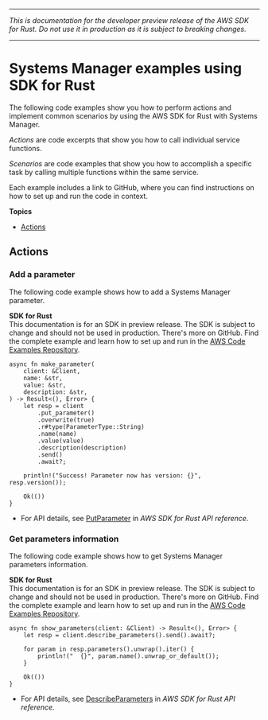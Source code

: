 --------

 *This is documentation for the developer preview release of the AWS SDK for Rust\. Do not use it in production as it is subject to breaking changes\.* 

--------

# Systems Manager examples using SDK for Rust<a name="rust_ssm_code_examples"></a>

The following code examples show you how to perform actions and implement common scenarios by using the AWS SDK for Rust with Systems Manager\.

*Actions* are code excerpts that show you how to call individual service functions\.

*Scenarios* are code examples that show you how to accomplish a specific task by calling multiple functions within the same service\.

Each example includes a link to GitHub, where you can find instructions on how to set up and run the code in context\.

**Topics**
+ [Actions](#actions)

## Actions<a name="actions"></a>

### Add a parameter<a name="ssm_PutParameter_rust_topic"></a>

The following code example shows how to add a Systems Manager parameter\.

**SDK for Rust**  
This documentation is for an SDK in preview release\. The SDK is subject to change and should not be used in production\.
 There's more on GitHub\. Find the complete example and learn how to set up and run in the [AWS Code Examples Repository](https://github.com/awsdocs/aws-doc-sdk-examples/tree/main/rust_dev_preview/ssm#code-examples)\. 
  

```
async fn make_parameter(
    client: &Client,
    name: &str,
    value: &str,
    description: &str,
) -> Result<(), Error> {
    let resp = client
        .put_parameter()
        .overwrite(true)
        .r#type(ParameterType::String)
        .name(name)
        .value(value)
        .description(description)
        .send()
        .await?;

    println!("Success! Parameter now has version: {}", resp.version());

    Ok(())
}
```
+  For API details, see [PutParameter](https://docs.rs/releases/search?query=aws-sdk) in *AWS SDK for Rust API reference*\. 

### Get parameters information<a name="ssm_DescribeParameters_rust_topic"></a>

The following code example shows how to get Systems Manager parameters information\.

**SDK for Rust**  
This documentation is for an SDK in preview release\. The SDK is subject to change and should not be used in production\.
 There's more on GitHub\. Find the complete example and learn how to set up and run in the [AWS Code Examples Repository](https://github.com/awsdocs/aws-doc-sdk-examples/tree/main/rust_dev_preview/ssm#code-examples)\. 
  

```
async fn show_parameters(client: &Client) -> Result<(), Error> {
    let resp = client.describe_parameters().send().await?;

    for param in resp.parameters().unwrap().iter() {
        println!("  {}", param.name().unwrap_or_default());
    }

    Ok(())
}
```
+  For API details, see [DescribeParameters](https://docs.rs/releases/search?query=aws-sdk) in *AWS SDK for Rust API reference*\. 